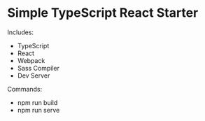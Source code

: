 # Simple TypeScript React Starter

Includes:

- TypeScript
- React
- Webpack
- Sass Compiler
- Dev Server

Commands:

- npm run build
- npm run serve
